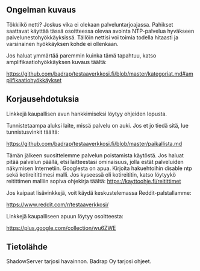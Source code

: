 ## Ongelman kuvaus

Tökkiikö netti? Joskus vika ei olekaan palveluntarjoajassa. Pahikset saattavat käyttää tässä osoitteessa olevaa avointa NTP-palvelua hyväkseen palvelunestohyökkäyksissä. Tällöin nettisi voi toimia todella hitaasti ja varsinainen hyökkäyksen kohde ei ollenkaan.

Jos haluat ymmärtää paremmin kuinka tämä tapahtuu, katso amplifikaatiohyökkäyksen kuvaus täältä:

<https://github.com/badrap/testaaverkkosi.fi/blob/master/kategoriat.md#amplifikaatiohyökkäykset>

## Korjausehdotuksia

Linkkejä kaupallisen avun hankkimiseksi löytyy ohjeiden lopusta.

Tunnistetaampa aluksi laite, missä palvelu on auki. Jos et jo tiedä sitä, lue tunnistusvinkit täältä:

<https://github.com/badrap/testaaverkkosi.fi/blob/master/paikallista.md>

Tämän jälkeen suosittelemme palvelun poistamista käytöstä. Jos haluat pitää palvelun päällä, etsi laitteestasi ominaisuus, jolla estät palveluiden näkymisen Internetiin. Googlesta on apua. Kirjoita hakuehtoihin disable ntp sekä kotireitittimesi malli. Jos kyseessä oli kotireititin, katso löytyykö reitittimen malliin sopiva ohjekirja täältä: <https://kayttoohje.fi/reitittimet>

Jos kaipaat lisävinkkejä, voit käydä keskustelemassa Reddit-palstallamme:

<https://www.reddit.com/r/testaaverkkosi/>

Linkkejä kaupalliseen apuun löytyy osoitteesta:

<https://plus.google.com/collection/wu6ZWE>

## Tietolähde

ShadowServer tarjosi havainnon. Badrap Oy tarjosi ohjeet.
